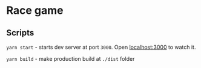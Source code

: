 # Race game

## Scripts

`yarn start` - starts dev server at port `3000`. 
Open [localhost:3000](http://localhost:3000) to watch it.

`yarn build` - make production build at `./dist` folder